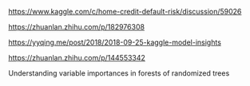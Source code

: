 https://www.kaggle.com/c/home-credit-default-risk/discussion/59026

https://zhuanlan.zhihu.com/p/182976308

https://yyqing.me/post/2018/2018-09-25-kaggle-model-insights

https://zhuanlan.zhihu.com/p/144553342

Understanding variable importances in forests of randomized trees
